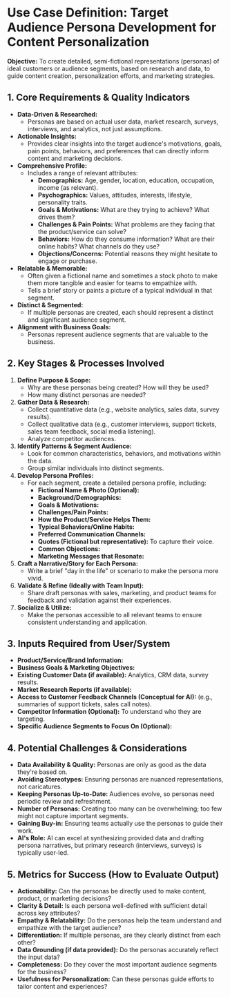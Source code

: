 # Use Case Definition: Target Audience Persona Development for Content Personalization

**Objective:** To create detailed, semi-fictional representations (personas) of ideal customers or audience segments, based on research and data, to guide content creation, personalization efforts, and marketing strategies.

## 1. Core Requirements & Quality Indicators

*   **Data-Driven & Researched:**
    *   Personas are based on actual user data, market research, surveys, interviews, and analytics, not just assumptions.
*   **Actionable Insights:**
    *   Provides clear insights into the target audience's motivations, goals, pain points, behaviors, and preferences that can directly inform content and marketing decisions.
*   **Comprehensive Profile:**
    *   Includes a range of relevant attributes:
        *   **Demographics:** Age, gender, location, education, occupation, income (as relevant).
        *   **Psychographics:** Values, attitudes, interests, lifestyle, personality traits.
        *   **Goals & Motivations:** What are they trying to achieve? What drives them?
        *   **Challenges & Pain Points:** What problems are they facing that the product/service can solve?
        *   **Behaviors:** How do they consume information? What are their online habits? What channels do they use?
        *   **Objections/Concerns:** Potential reasons they might hesitate to engage or purchase.
*   **Relatable & Memorable:**
    *   Often given a fictional name and sometimes a stock photo to make them more tangible and easier for teams to empathize with.
    *   Tells a brief story or paints a picture of a typical individual in that segment.
*   **Distinct & Segmented:**
    *   If multiple personas are created, each should represent a distinct and significant audience segment.
*   **Alignment with Business Goals:**
    *   Personas represent audience segments that are valuable to the business.

## 2. Key Stages & Processes Involved

1.  **Define Purpose & Scope:**
    *   Why are these personas being created? How will they be used?
    *   How many distinct personas are needed?
2.  **Gather Data & Research:**
    *   Collect quantitative data (e.g., website analytics, sales data, survey results).
    *   Collect qualitative data (e.g., customer interviews, support tickets, sales team feedback, social media listening).
    *   Analyze competitor audiences.
3.  **Identify Patterns & Segment Audience:**
    *   Look for common characteristics, behaviors, and motivations within the data.
    *   Group similar individuals into distinct segments.
4.  **Develop Persona Profiles:**
    *   For each segment, create a detailed persona profile, including:
        *   **Fictional Name & Photo (Optional):**
        *   **Background/Demographics:**
        *   **Goals & Motivations:**
        *   **Challenges/Pain Points:**
        *   **How the Product/Service Helps Them:**
        *   **Typical Behaviors/Online Habits:**
        *   **Preferred Communication Channels:**
        *   **Quotes (Fictional but representative):** To capture their voice.
        *   **Common Objections:**
        *   **Marketing Messages that Resonate:**
5.  **Craft a Narrative/Story for Each Persona:**
    *   Write a brief "day in the life" or scenario to make the persona more vivid.
6.  **Validate & Refine (Ideally with Team Input):**
    *   Share draft personas with sales, marketing, and product teams for feedback and validation against their experiences.
7.  **Socialize & Utilize:**
    *   Make the personas accessible to all relevant teams to ensure consistent understanding and application.

## 3. Inputs Required from User/System

*   **Product/Service/Brand Information:**
*   **Business Goals & Marketing Objectives:**
*   **Existing Customer Data (if available):** Analytics, CRM data, survey results.
*   **Market Research Reports (if available):**
*   **Access to Customer Feedback Channels (Conceptual for AI):** (e.g., summaries of support tickets, sales call notes).
*   **Competitor Information (Optional):** To understand who they are targeting.
*   **Specific Audience Segments to Focus On (Optional):**

## 4. Potential Challenges & Considerations

*   **Data Availability & Quality:** Personas are only as good as the data they're based on.
*   **Avoiding Stereotypes:** Ensuring personas are nuanced representations, not caricatures.
*   **Keeping Personas Up-to-Date:** Audiences evolve, so personas need periodic review and refreshment.
*   **Number of Personas:** Creating too many can be overwhelming; too few might not capture important segments.
*   **Gaining Buy-in:** Ensuring teams actually use the personas to guide their work.
*   **AI's Role:** AI can excel at synthesizing provided data and drafting persona narratives, but primary research (interviews, surveys) is typically user-led.

## 5. Metrics for Success (How to Evaluate Output)

*   **Actionability:** Can the personas be directly used to make content, product, or marketing decisions?
*   **Clarity & Detail:** Is each persona well-defined with sufficient detail across key attributes?
*   **Empathy & Relatability:** Do the personas help the team understand and empathize with the target audience?
*   **Differentiation:** If multiple personas, are they clearly distinct from each other?
*   **Data Grounding (if data provided):** Do the personas accurately reflect the input data?
*   **Completeness:** Do they cover the most important audience segments for the business?
*   **Usefulness for Personalization:** Can these personas guide efforts to tailor content and experiences?

